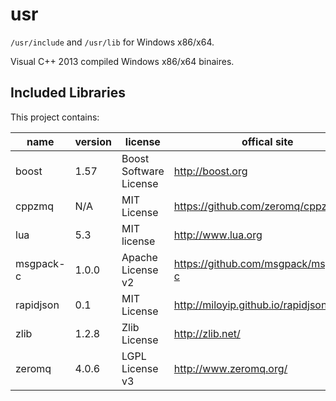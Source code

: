 # usr

`/usr/include` and `/usr/lib` for Windows x86/x64.

Visual C++ 2013 compiled Windows x86/x64 binaires.

## Included Libraries

This project contains:

name       | version  | license                  | offical site
-----------|----------|--------------------------|------------------
boost      | 1.57     | Boost Software License   | http://boost.org
cppzmq     | N/A      | MIT License              | https://github.com/zeromq/cppzmq
lua        | 5.3      | MIT license              | http://www.lua.org
msgpack-c  | 1.0.0    | Apache License v2        | https://github.com/msgpack/msgpack-c
rapidjson  | 0.1      | MIT License              | http://miloyip.github.io/rapidjson/
zlib       | 1.2.8    | Zlib License             | http://zlib.net/
zeromq     | 4.0.6    | LGPL License v3          | http://www.zeromq.org/
